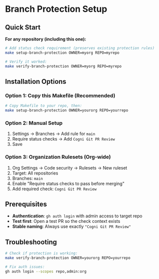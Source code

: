 # Branch Protection Setup

## Quick Start

**For any repository (including this one):**
```bash
# Add status check requirement (preserves existing protection rules)
make setup-branch-protection OWNER=myorg REPO=myrepo

# Verify it worked:
make verify-branch-protection OWNER=myorg REPO=myrepo
```

## Installation Options

### Option 1: Copy this Makefile (Recommended)
```bash
# Copy Makefile to your repo, then:
make setup-branch-protection OWNER=yourorg REPO=yourrepo
```

### Option 2: Manual Setup
1. Settings → Branches → Add rule for `main`
2. Require status checks → Add `Cogni Git PR Review`
3. Save

### Option 3: Organization Rulesets (Org-wide)
1. Org Settings → Code security → Rulesets → New ruleset
2. Target: All repositories
3. Branches: `main` 
4. Enable "Require status checks to pass before merging"
5. Add required check: `Cogni Git PR Review`

## Prerequisites

- **Authentication**: `gh auth login` with admin access to target repo
- **Test first**: Open a test PR so the check context exists
- **Stable naming**: Always use exactly `"Cogni Git PR Review"`

## Troubleshooting

```bash
# Check if protection is working:
make verify-branch-protection OWNER=yourorg REPO=yourrepo

# Fix auth issues:
gh auth login --scopes repo,admin:org
```